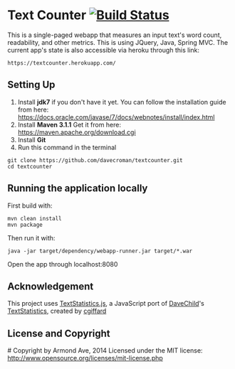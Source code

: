 # Text Counter [![Build Status](https://travis-ci.org/davecroman/textcounter.svg?branch=master)](https://travis-ci.org/davecroman/textcounter)

This is a single-paged webapp that measures an input text's word count, readability, and other metrics. This is using JQuery, Java, Spring MVC. The current app's state is also accessible via heroku through this link:

    https://textcounter.herokuapp.com/


## Setting Up

1. Install **jdk7** if you don't have it yet. You can follow the installation guide from here: https://docs.oracle.com/javase/7/docs/webnotes/install/index.html
2. Install **Maven 3.1.1** Get it from here: https://maven.apache.org/download.cgi
3. Install **Git**
4. Run this command in the terminal

```
git clone https://github.com/davecroman/textcounter.git
cd textcounter
```

## Running the application locally

First build with:
```
mvn clean install
mvn package
```

Then run it with:
```
java -jar target/dependency/webapp-runner.jar target/*.war
```   
Open the app through localhost:8080

## Acknowledgement

This project uses [TextStatistics.js](https://github.com/cgiffard/TextStatistics.js), a JavaScript port of [DaveChild](https://github.com/DaveChild)'s [TextStatistics](https://github.com/DaveChild/Text-Statistics), created by [cgiffard](https://github.com/cgiffard)

## License and Copyright

\# Copyright by Armond Ave, 2014 Licensed under the MIT license: http://www.opensource.org/licenses/mit-license.php
